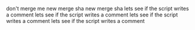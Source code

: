 don't merge me
new merge sha
new merge sha
lets see if the script writes a comment
lets see if the script writes a comment
lets see if the script writes a comment
lets see if the script writes a comment
